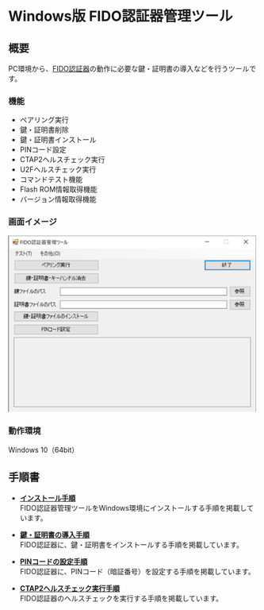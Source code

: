 # Windows版 FIDO認証器管理ツール

## 概要
PC環境から、[FIDO認証器](../../nRF5_SDK_v15.3.0)の動作に必要な鍵・証明書の導入などを行うツールです。

### 機能
* ペアリング実行
* 鍵・証明書削除
* 鍵・証明書インストール
* PINコード設定
* CTAP2ヘルスチェック実行
* U2Fヘルスチェック実行
* コマンドテスト機能
* Flash ROM情報取得機能
* バージョン情報取得機能

### 画面イメージ
<img src="../assets/0002.png" width="500">

### 動作環境
Windows 10（64bit）

## 手順書

- <b>[インストール手順](INSTALLPRG.md)</b><br>
FIDO認証器管理ツールをWindows環境にインストールする手順を掲載しています。

- <b>[鍵・証明書の導入手順](INSTALLKEYCRT.md)</b><br>
FIDO認証器に、鍵・証明書をインストールする手順を掲載しています。

- <b>[PINコードの設定手順](SETPIN.md)</b><br>
FIDO認証器に、PINコード（暗証番号）を設定する手順を掲載しています。

- <b>[CTAP2ヘルスチェック実行手順](CTAP2HCHECK.md)</b><br>
FIDO認証器のヘルスチェックを実行する手順を掲載しています。
